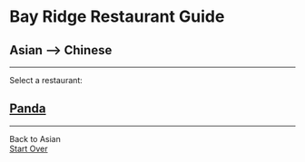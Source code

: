 # Bay Ridge Restaurant Guide
## Asian --> Chinese
---
Select a restaurant:
## [Panda](https://www.pandabrooklyn.com/)
---
Back to Asian  
[Start Over](../home.md)